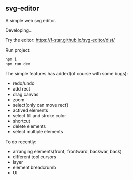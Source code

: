 svg-editor
---

A simple web svg editor.

Developing...

Try the editor: https://f-star.github.io/svg-editor/dist/

Run project:

```sh
npm i
npm run dev
```

The simple features has added(of course with some bugs):

- redo/undo
- add rect
- drag canvas
- zoom
- select(only can move rect)
- actived elements
- select fill and stroke color
- shortcut
- delete elements
- select multiple elements

To do recently:

- arranging elements(front, frontward, backwar, back)
- different tool cursors
- layer
- element breadcrumb
- UI